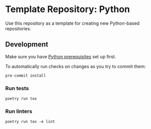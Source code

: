 # Template Repository: Python

Use this repository as a template for creating new Python-based repositories.

## Development

Make sure you have [Python prerequisites](https://www.notion.so/fathomradiant/Python-Development-8d35a7b285c34dd984556a4fcd6f6346)
set up first.

To automatically run checks on changes as you try to commit them:
```
pre-commit install
```

### Run tests

```
poetry run tox
```

### Run linters

```
poetry run tox -e lint
```
